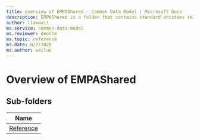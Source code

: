 ```yaml
---
title: overview of EMPAShared - Common Data Model | Microsoft Docs
description: EMPAShared is a folder that contains standard entities related to the Common Data Model.
author: llawwaii
ms.service: common-data-model
ms.reviewer: deonhe
ms.topic: reference
ms.date: 8/7/2020
ms.author: weiluo
---
```


# Overview of EMPAShared


## Sub-folders

|Name|
|---|
|[Reference](Reference/overview.md)|



